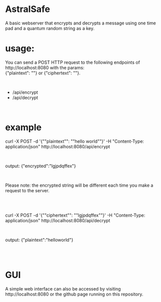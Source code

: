 # AstralSafe
A  basic webserver that encrypts and decrypts a message using one time pad and a quantum random string as a key.


# usage:

You can send a POST HTTP request to the following endpoints of http://localhost:8080 with the params: <br />
{"plaintext": ""} or {"ciphertext": ""}.

<br />

<ul>
  <li> /api/encrypt </li>
  <li> /api/decrypt </li>
</ul>

<br />

# example

curl -X POST -d '{""plaintext"": ""hello world""}' -H "Content-Type: application/json" http://localhost:8080/api/encrypt

<br/>

output: {"encrypted":"lgjpdqffex"}

<br />

Please note: the encrypted string will be different each time you make a request to the server.

<br /><br />

curl -X POST -d '{""ciphertext"": ""lgjpdqffex""}' -H "Content-Type: application/json" http://localhost:8080/api/decrypt

<br />

output: {"plaintext":"helloworld"}

<br />
<br />

# GUI

A simple web interface can also be accessed by visiting http://localhost:8080 or the github page running on this repository.
